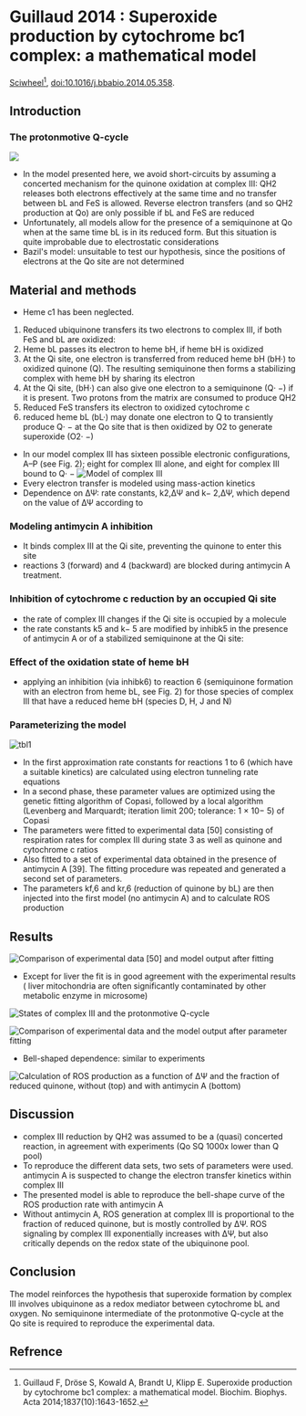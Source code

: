 # Guillaud 2014 : Superoxide production by cytochrome bc1 complex: a mathematical model


[Sciwheel](https://sciwheel.com/work/#/items/5916845)[^Guillaud2014], [doi:10.1016/j.bbabio.2014.05.358](https://www.sciencedirect.com/science/article/pii/S0005272814005076?via%3Dihubdoi:10.1016/j.bbabio.2014.05.358).

<!--more-->

## Introduction
### The protonmotive Q-cycle
![](https://ars.els-cdn.com/content/image/1-s2.0-S0005272814005076-gr1.jpg)
* In the model presented here, we avoid short-circuits by assuming a concerted mechanism for the quinone oxidation at complex III: QH2 releases both electrons effectively at the same time and no transfer between bL and FeS is allowed. Reverse electron transfers (and so QH2 production at Qo) are only possible if bL and FeS are reduced
* Unfortunately, all models allow for the presence of a semiquinone at Qo when at the same time bL is in its reduced form. But this situation is quite improbable due to electrostatic considerations
* Bazil's model: unsuitable to test our hypothesis, since the positions of electrons at the Qo site are not determined

## Material and methods
* Heme c1 has been neglected.
1. Reduced ubiquinone transfers its two electrons to complex III, if both FeS and bL are oxidized:
2. Heme bL passes its electron to heme bH, if heme bH is oxidized
3. At the Qi site, one electron is transferred from reduced heme bH (bH·) to oxidized quinone (Q). The resulting semiquinone then forms a stabilizing complex with heme bH by sharing its electron
4. At the Qi site, (bH·) can also give one electron to a semiquinone (Q· −) if it is present. Two protons from the matrix are consumed to produce QH2
5. Reduced FeS transfers its electron to oxidized cytochrome c
6. reduced heme bL (bL·) may donate one electron to Q to transiently produce Q· − at the Qo site that is then oxidized by O2 to generate superoxide (O2· −)

* In our model complex III has sixteen possible electronic configurations, A–P (see Fig. 2); eight for complex III alone, and eight for complex III bound to Q· −
![](https://ars.els-cdn.com/content/image/1-s2.0-S0005272814005076-gr2.jpg "Model of complex III")
* Every electron transfer is modeled using mass-action kinetics
* Dependence on ΔΨ: rate constants, k2,ΔΨ and k− 2,ΔΨ, which depend on the value of ΔΨ according to
### Modeling antimycin A inhibition
* It binds complex III at the Qi site, preventing the quinone to enter this site
* reactions 3 (forward) and 4 (backward) are blocked during antimycin A treatment.

### Inhibition of cytochrome c reduction by an occupied Qi site
* the rate of complex III changes if the Qi site is occupied by a molecule
* the rate constants k5 and k− 5 are modified by inhibk5 in the presence of antimycin A or of a stabilized semiquinone at the Qi site:

### Effect of the oxidation state of heme bH
* applying an inhibition (via inhibk6) to reaction 6 (semiquinone formation with an electron from heme bL, see Fig. 2) for those species of complex III that have a reduced heme bH (species D, H, J and N)

### Parameterizing the model
![tbl1](https://user-images.githubusercontent.com/40054455/86618418-75a21e00-bfeb-11ea-9e27-0c3dd89aa206.png)
* In the first approximation rate constants for reactions 1 to 6 (which have a suitable kinetics) are calculated using electron tunneling rate equations
* In a second phase, these parameter values are optimized using the genetic fitting algorithm of Copasi, followed by a local algorithm (Levenberg and Marquardt; iteration limit 200; tolerance: 1 × 10− 5) of Copasi
* The parameters were fitted to experimental data [50] consisting of respiration rates for complex III during state 3 as well as quinone and cytochrome c ratios
* Also fitted to a set of experimental data obtained in the presence of antimycin A [39]. The fitting procedure was repeated and generated a second set of parameters.
* The parameters kf,6 and kr,6 (reduction of quinone by bL) are then injected into the first model (no antimycin A) and to calculate ROS production

## Results
![](https://ars.els-cdn.com/content/image/1-s2.0-S0005272814005076-gr3.jpg "Comparison of experimental data [50] and model output after fitting")
* Except for liver the fit is in good agreement with the experimental results ( liver mitochondria are often significantly contaminated by other metabolic enzyme in microsome)

![](https://ars.els-cdn.com/content/image/1-s2.0-S0005272814005076-gr4.jpg "States of complex III and the protonmotive Q-cycle")

![](https://ars.els-cdn.com/content/image/1-s2.0-S0005272814005076-gr5.jpg "Comparison of experimental data and the model output after parameter fitting")
* Bell-shaped dependence: similar to experiments

![](https://ars.els-cdn.com/content/image/1-s2.0-S0005272814005076-gr6.jpg "Calculation of ROS production as a function of ∆Ψ and the fraction of reduced quinone, without (top) and with antimycin A (bottom)")

## Discussion
* complex III reduction by QH2 was assumed to be a (quasi) concerted reaction, in agreement with experiments (Qo SQ 1000x lower than Q pool)
* To reproduce the different data sets, two sets of parameters were used. antimycin A is suspected to change the electron transfer kinetics within complex III
* The presented model is able to reproduce the bell-shape curve of the ROS production rate with antimycin A
* Without antimycin A, ROS generation at complex III is proportional to the fraction of reduced quinone, but is mostly controlled by ∆Ψ. ROS signaling by complex III exponentially increases with ∆Ψ, but also critically depends on the redox state of the ubiquinone pool.

## Conclusion
The model reinforces the hypothesis that superoxide formation by complex III involves ubiquinone as a redox mediator between cytochrome bL and oxygen. No semiquinone intermediate of the protonmotive Q-cycle at the Qo site is required to reproduce the experimental data.

## Refrence
[^Guillaud2014]: Guillaud F, Dröse S, Kowald A, Brandt U, Klipp E. Superoxide production by cytochrome bc1 complex: a mathematical model. Biochim. Biophys. Acta 2014;1837(10):1643-1652.

